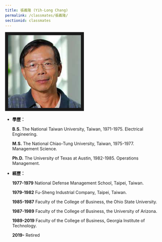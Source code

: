 ```yaml
---
title: 張義隆 (Yih-Long Chang)
permalink: /classmates/張義隆/
sectionid: classmates
---
```


<img src="/img/classmate_YihLongChang.jpg"
     alt="Photo of Dr. Yih-Long Chang"
     width="240" border="10" />


- **學歷：**  

  **B.S.** The National Taiwan University, Taiwan, 1971-1975. Electrical Engineering.

  **M.S.** The National Chiao-Tung University, Taiwan, 1975-1977. Management Science.

  **Ph.D.** The University of Texas at Austin, 1982-1985. Operations Management. 

- **經歷：**

  **1977-1979** National Defense Management School, Taipei, Taiwan.

  **1979-1982** Fu-Sheng Industrial Company, Taipei, Taiwan.
 
  **1985-1987** Faculty of the College of Business, the Ohio State University.

  **1987-1989** Faculty of the College of Business, the University of Arizona.

  **1989-2019** Faculty of the College of Business, Georgia Institute of Technology.

  **2019-**     Retired

